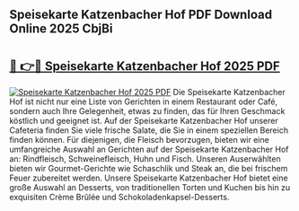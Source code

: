 ## Speisekarte Katzenbacher Hof PDF Download Online 2025 CbjBi

# <h2><a href="http://gcddlii.nevu.top/?p=Speisekarte+Katzenbacher+Hof">🔗 👉🔴 Speisekarte Katzenbacher Hof 2025 PDF</a></h2>

[![Speisekarte Katzenbacher Hof 2025 PDF](https://i.imgur.com/dBaPXMq.png)](http://gcddlii.nevu.top/?p=Speisekarte+Katzenbacher+Hof)
Die Speisekarte Katzenbacher Hof ist nicht nur eine Liste von Gerichten in einem Restaurant oder Café, sondern auch Ihre Gelegenheit, etwas zu finden, das für Ihren Geschmack köstlich und geeignet ist. Auf der Speisekarte Katzenbacher Hof unserer Cafeteria finden Sie viele frische Salate, die Sie in einem speziellen Bereich finden können. Für diejenigen, die Fleisch bevorzugen, bieten wir eine umfangreiche Auswahl an Gerichten auf der Speisekarte Katzenbacher Hof an: Rindfleisch, Schweinefleisch, Huhn und Fisch. Unseren Auserwählten bieten wir Gourmet-Gerichte wie Schaschlik und Steak an, die bei frischem Feuer zubereitet werden. Unsere Speisekarte Katzenbacher Hof bietet eine große Auswahl an Desserts, von traditionellen Torten und Kuchen bis hin zu exquisiten Crème Brûlée und Schokoladenkapsel-Desserts.
